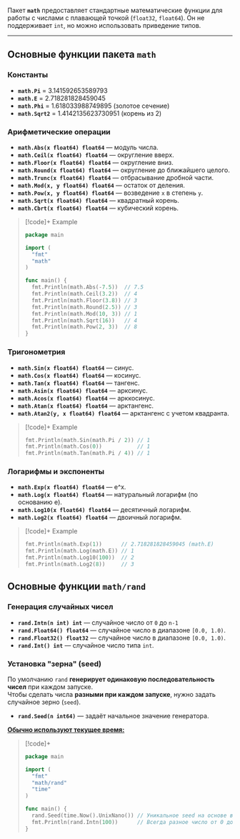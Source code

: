 Пакет **`math`** предоставляет стандартные математические функции для работы с числами с плавающей точкой (`float32`, `float64`). Он не поддерживает `int`, но можно использовать приведение типов.

---
## Основные функции пакета `math`
### Константы
- **`math.Pi`** = 3.141592653589793
- **`math.E`** = 2.718281828459045
- **`math.Phi`** = 1.618033988749895 (золотое сечение)
- **`math.Sqrt2`** = 1.4142135623730951 (корень из 2)

### Арифметические операции
- **`math.Abs(x float64) float64`** — модуль числа.
- **`math.Ceil(x float64) float64`** — округление вверх.
- **`math.Floor(x float64) float64`** — округление вниз.
- **`math.Round(x float64) float64`** — округление до ближайшего целого.
- **`math.Trunc(x float64) float64`** — отбрасывание дробной части.
- **`math.Mod(x, y float64) float64`** — остаток от деления.
- **`math.Pow(x, y float64) float64`** — возведение `x` в степень `y`.
- **`math.Sqrt(x float64) float64`** — квадратный корень.
- **`math.Cbrt(x float64) float64`** — кубический корень.

>[!code]+ Example
>```go
> package main
> 
> import (
> 	"fmt"
> 	"math"
> )
> 
> func main() {
> 	fmt.Println(math.Abs(-7.5))  // 7.5
> 	fmt.Println(math.Ceil(3.2))  // 4
> 	fmt.Println(math.Floor(3.8)) // 3
> 	fmt.Println(math.Round(2.5)) // 3
> 	fmt.Println(math.Mod(10, 3)) // 1
> 	fmt.Println(math.Sqrt(16))   // 4
> 	fmt.Println(math.Pow(2, 3))  // 8
> }
>```

### Тригонометрия

- **`math.Sin(x float64) float64`** — синус.
- **`math.Cos(x float64) float64`** — косинус.
- **`math.Tan(x float64) float64`** — тангенс.
- **`math.Asin(x float64) float64`** — арксинус.
- **`math.Acos(x float64) float64`** — арккосинус.
- **`math.Atan(x float64) float64`** — арктангенс.
- **`math.Atan2(y, x float64) float64`** — арктангенс с учетом квадранта.

>[!code]+ Example
>```go
> fmt.Println(math.Sin(math.Pi / 2)) // 1
> fmt.Println(math.Cos(0))           // 1
> fmt.Println(math.Tan(math.Pi / 4)) // 1
>```

### Логарифмы и экспоненты
- **`math.Exp(x float64) float64`** — e^x.
- **`math.Log(x float64) float64`** — натуральный логарифм (по основанию e).
- **`math.Log10(x float64) float64`** — десятичный логарифм.
- **`math.Log2(x float64) float64`** — двоичный логарифм.

>[!code]+ Example
>```go
> fmt.Println(math.Exp(1))      // 2.718281828459045 (math.E)
> fmt.Println(math.Log(math.E)) // 1
> fmt.Println(math.Log10(100))  // 2
> fmt.Println(math.Log2(8))     // 3
>```

## Основные функции `math/rand`
### Генерация случайных чисел
- **`rand.Intn(n int) int`** — случайное число от `0` до `n-1`
- **`rand.Float64() float64`** — случайное число в диапазоне `[0.0, 1.0)`.
- **`rand.Float32() float32`** — случайное число в диапазоне `[0.0, 1.0)`.
- **`rand.Int() int`** — случайное число типа `int`.

### Установка "зерна" (seed)
По умолчанию `rand` **генерирует одинаковую последовательность чисел** при каждом запуске.  
Чтобы сделать числа **разными при каждом запуске**, нужно задать случайное зерно (`seed`).

- **`rand.Seed(n int64)`** — задаёт начальное значение генератора.  

<u>**Обычно используют текущее время:**</u>
>[!code]+
>```go
> package main
> 
> import (
> 	"fmt"
> 	"math/rand"
> 	"time"
> )
> 
> func main() {
> 	rand.Seed(time.Now().UnixNano()) // Уникальное seed на основе времени
> 	fmt.Println(rand.Intn(100))      // Всегда разное число от 0 до 99
> }
>```